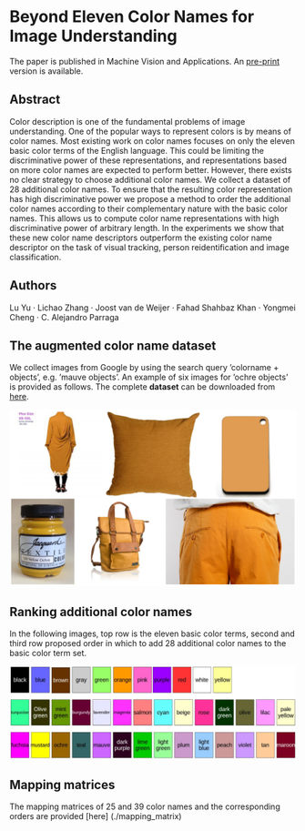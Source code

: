 # Beyond Eleven Color Names for Image Understanding

The paper is published in Machine Vision and Applications. An [pre-print](https://www.cvc.uab.es/LAMP/wp-content/papercite-data/pdf/lu2018cn.pdf) version is available.

## Abstract

Color description is one of the fundamental problems of image understanding. One of the popular ways to represent colors is by means of color names. Most existing work on color names focuses on only the eleven basic color terms of the English language. This could be limiting the discriminative power of these representations, and representations based on more color names are expected to perform better. However, there exists no clear strategy to choose additional color names.
  We collect a dataset of 28 additional color names. To ensure that the resulting color representation has high discriminative
power we propose a method to order the additional color names according to their complementary nature with the basic color names. This allows us to compute color name representations with high discriminative power of arbitrary length. In the experiments we show that these new color name descriptors outperform the existing color name descriptor on the task of visual tracking, person reidentification and image classification.

## Authors

Lu Yu · Lichao Zhang · Joost van de Weijer · Fahad Shahbaz Khan · Yongmei Cheng · C. Alejandro Parraga

## The augmented color name dataset

We collect images from Google by using the search query ’colorname + objects’, e.g. ’mauve objects’. An example of six images for ’ochre objects’ is provided as follows. The complete **dataset** can be downloaded from [here](https://www.dropbox.com/s/gpuuj7zg0nwrrea/cn39_dataset.zip?dl=0). 

![The augmented color name dataset](./dataset_example.png)

## Ranking additional color names

In the following images, top row is the eleven basic color terms, second and third row proposed order in which to add 28 additional color names to the basic color term set.

![Ranking additional color names](./ranks.png)

## Mapping matrices

The mapping matrices of 25 and 39 color names and the corresponding orders are provided [here] (./mapping_matrix)
